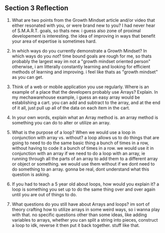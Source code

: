 ## Section 3 Reflection

1. What are two points from the Growth Mindset article and/or video that either resonated with you, or were brand new to you?
I had never hear of S.M.A.R.T. goals, so thats new.
i guess also zone of proximal developement is interesting. the idea of improving in ways that benefit your area of expertise is sometimes hard.

1. In which ways do you currently demonstrate a Growth Mindset? In which ways do you _not_?
time bound goals are rough for me, so thats probably the largest way im not a "growth mindset oriented person"
otherwise, i am litterally constantly learning and looking for efficient methods of learning and improving. i feel like thats as "growth mindset" as you can get.
1. Think of a web or mobile application you use regularly. Where is an example of a place that the developers probably use Arrays? Explain.
In my mechawarehouse example, i guess an easy array would be establishing a cart. you can add and subtract to the array, and at the end of it all, just pull up all of the data on each item in the cart.

1. In your own words, explain what an Array method is.
an array method is something you can do to alter or utilize an array.
1. What is the purpose of a loop? When we would use a loop in conjunction with array vs. without?
a loop allows us to do things that are going to need to do the same basic thing a bunch of times in a row,
without having to code it a bunch of times in a row.
we would use it in conjunction with an array if we need to do a loop with an array, ie running
through all the parts of an array to add them to a different array or object or something.
we would use them without if we dont need to do something to an array. gonna be real, dont understand
what this question is asking.
1. If you had to teach a 5 year old about loops, how would you explain it?
a loop is something you set up to do the same thing over and over again until you are out of things to do.
1. What questions do you still have about Arrays and loops?
im sort of theory crafting how to utilize arrays in some weird ways, so i wanna play with that. no specific
questions other than some ideas, like adding variables to arrays, whether you can split a string into pieces,
construct a loop to idk, reverse it then put it back together. stuff like that.
